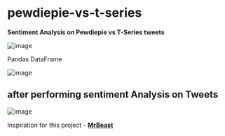 # pewdiepie-vs-t-series
**Sentiment Analysis on Pewdiepie vs T-Series tweets**

![image](https://user-images.githubusercontent.com/41579863/52294856-60f9ca80-29a0-11e9-91df-80547f1202d4.png)


 Pandas DataFrame
 
 
![image](https://user-images.githubusercontent.com/41579863/52292685-3eb17e00-299b-11e9-9fc8-4c7e51aa9108.png)


## after performing sentiment Analysis on Tweets

![image](https://user-images.githubusercontent.com/41579863/52292753-66084b00-299b-11e9-960c-03407cd33abf.png)

Inspiration for this project - [**MrBeast**](https://www.youtube.com/watch?v=qPBtTPJHS0Q)
